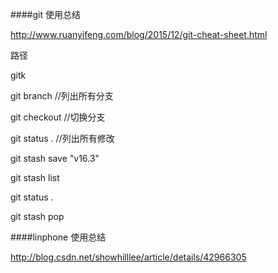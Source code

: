 ####git 使用总结

http://www.ruanyifeng.com/blog/2015/12/git-cheat-sheet.html

路径

gitk

git branch //列出所有分支

git checkout  //切换分支

git status . //列出所有修改

git stash save "v16.3"

git stash list

git status .

git stash pop

####linphone 使用总结

http://blog.csdn.net/showhilllee/article/details/42966305
